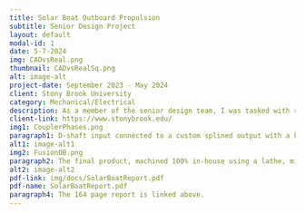 ```yaml
---
title: Solar Boat Outboard Propulsion
subtitle: Senior Design Project
layout: default
modal-id: 1
date: 5-7-2024
img: CADvsReal.png
thumbnail: CADvsRealSq.png
alt: image-alt
project-date: September 2023 - May 2024
client: Stony Brook University
category: Mechanical/Electrical 
description: As a member of the senior design team, I was tasked with redesigning the electric propulsion system of our solar boat. I collaborated closely with the steering team to ensure our designs were compatible. Working within a tight budget and schedule, we designed and fabricated all the mechanical, electrical, and electronic systems.
client-link: https://www.stonybrook.edu/
img1: CouplerPhases.png
paragraph1: D-shaft input connected to a custom splined output with a keyway, functioning as a mechanical fuse.
alt1: image-alt1
img2: FusionOB.png
paragraph2: The final product, machined 100% in-house using a lathe, milling machine, bandsaw, and wire EDM.
alt2: image-alt2
pdf-link: img/docs/SolarBoatReport.pdf
pdf-name: SolarBoatReport.pdf
paragraph4: The 164 page report is linked above.
---
```

